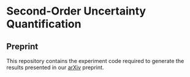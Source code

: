 # Second-Order Uncertainty Quantification

## Preprint
This repository contains the experiment code required to generate the results presented in our [arXiv](https://arxiv.org/abs/YOUR_ARXIV_ID) preprint.


